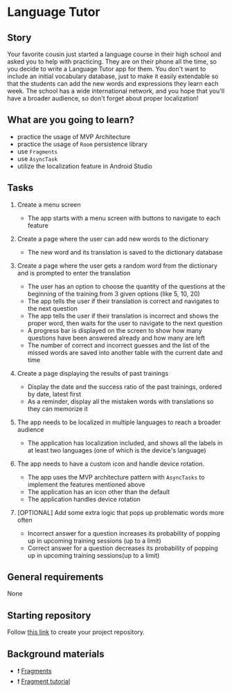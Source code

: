 # Language Tutor

## Story

Your favorite cousin just started a language course in their high school and asked you to help with practicing. They are on their phone all the time, so you decide to write a Language Tutor app for them. You don't want to include an initial vocabulary database, just to make it easily extendable so that the students can add the new words and expressions they learn each week. The school has a wide international network, and you hope that you'll have a broader audience, so don't forget about proper localization!

## What are you going to learn?

- practice the usage of MVP Architecture
- practice the usage of `Room` persistence library
- use `Fragments`
- use `AsyncTask`
- utilize the localization feature in Android Studio

## Tasks


1. Create a menu screen

    - The app starts with a menu screen with buttons to navigate to each feature

2. Create a page where the user can add new words to the dictionary

    - The new word and its translation is saved to the dictionary database

3. Create a page where the user gets a random word from the dictionary and is prompted to enter the translation

    - The user has an option to choose the quantity of the questions at the beginning of the training from 3 given options (like 5, 10, 20)
    - The app tells the user if their translation is correct and navigates to the next question
    - The app tells the user if their translation is incorrect and shows the proper word, then waits for the user to navigate to the next question
    - A progress bar is displayed on the screen to show how many questions have been answered already and how many are left
    - The number of correct and incorrect guesses and the list of the missed words are saved into another table with the current date and time

4. Create a page displaying the results of past trainings

    - Display the date and the success ratio of the past trainings, ordered by date, latest first
    - As a reminder, display all the mistaken words with translations so they can memorize it

5. The app needs to be localized in multiple languages to reach a broader audience

    - The application has localization included, and shows all the labels in at least two languages (one of which is the device's language)

6. The app needs to have a custom icon and handle device rotation.

    - The app uses the MVP architecture pattern with `AsyncTasks` to implement the features mentioned above
    - The application has an icon other than the default
    - The application handles device rotation

7. [OPTIONAL] Add some extra logic that pops up problematic words more often

    - Incorrect answer for a question increases its probability of popping up in upcoming training sessions (up to a limit)
    - Correct answer for a question decreases its probability of popping up in upcoming training sessions(up to a limit)


## General requirements


None

## Starting repository

Follow [this link](https://journey.code.cool/v2/project/team/blueprint/language-tutor/java) to create your project repository.

## Background materials

- :exclamation: [Fragments](https://developer.android.com/guide/components/fragments)
- :exclamation: [Fragment tutorial](https://developer.android.com/training/basics/fragments/creating)
